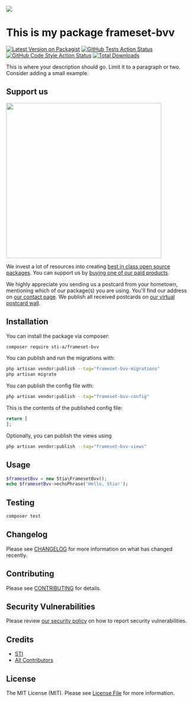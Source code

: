 
[<img src="https://github-ads.s3.eu-central-1.amazonaws.com/support-ukraine.svg?t=1" />](https://supportukrainenow.org)

# This is my package frameset-bvv

[![Latest Version on Packagist](https://img.shields.io/packagist/v/sti-a/frameset-bvv.svg?style=flat-square)](https://packagist.org/packages/sti-a/frameset-bvv)
[![GitHub Tests Action Status](https://img.shields.io/github/workflow/status/sti-a/frameset-bvv/run-tests?label=tests)](https://github.com/sti-a/frameset-bvv/actions?query=workflow%3Arun-tests+branch%3Amain)
[![GitHub Code Style Action Status](https://img.shields.io/github/workflow/status/sti-a/frameset-bvv/Check%20&%20fix%20styling?label=code%20style)](https://github.com/sti-a/frameset-bvv/actions?query=workflow%3A"Check+%26+fix+styling"+branch%3Amain)
[![Total Downloads](https://img.shields.io/packagist/dt/sti-a/frameset-bvv.svg?style=flat-square)](https://packagist.org/packages/sti-a/frameset-bvv)

This is where your description should go. Limit it to a paragraph or two. Consider adding a small example.

## Support us

[<img src="https://github-ads.s3.eu-central-1.amazonaws.com/frameset-bvv.jpg?t=1" width="419px" />](https://spatie.be/github-ad-click/frameset-bvv)

We invest a lot of resources into creating [best in class open source packages](https://spatie.be/open-source). You can support us by [buying one of our paid products](https://spatie.be/open-source/support-us).

We highly appreciate you sending us a postcard from your hometown, mentioning which of our package(s) you are using. You'll find our address on [our contact page](https://spatie.be/about-us). We publish all received postcards on [our virtual postcard wall](https://spatie.be/open-source/postcards).

## Installation

You can install the package via composer:

```bash
composer require sti-a/frameset-bvv
```

You can publish and run the migrations with:

```bash
php artisan vendor:publish --tag="frameset-bvv-migrations"
php artisan migrate
```

You can publish the config file with:

```bash
php artisan vendor:publish --tag="frameset-bvv-config"
```

This is the contents of the published config file:

```php
return [
];
```

Optionally, you can publish the views using

```bash
php artisan vendor:publish --tag="frameset-bvv-views"
```

## Usage

```php
$framesetBvv = new Stia\FramesetBvv();
echo $framesetBvv->echoPhrase('Hello, Stia!');
```

## Testing

```bash
composer test
```

## Changelog

Please see [CHANGELOG](CHANGELOG.md) for more information on what has changed recently.

## Contributing

Please see [CONTRIBUTING](https://github.com/spatie/.github/blob/main/CONTRIBUTING.md) for details.

## Security Vulnerabilities

Please review [our security policy](../../security/policy) on how to report security vulnerabilities.

## Credits

- [STI](https://github.com/STI)
- [All Contributors](../../contributors)

## License

The MIT License (MIT). Please see [License File](LICENSE.md) for more information.
